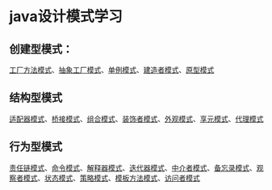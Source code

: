 ﻿# java设计模式学习
## 创建型模式：
[工厂方法模式](https://github.com/vegetate0708/javaDesignMode/blob/master/DesignPattern/src/Pattern1/FactoryPattern/%E5%B7%A5%E5%8E%82%E6%A8%A1%E5%BC%8F "工厂方法模式")、[抽象工厂模式](https://github.com/vegetate0708/javaDesignMode/blob/master/DesignPattern/src/Pattern1/FactoryPattern/%E5%B7%A5%E5%8E%82%E6%A8%A1%E5%BC%8F "抽象工厂模式")、[单例模式](https://github.com/vegetate0708/javaDesignMode/blob/master/DesignPattern/src/Pattern1/SingletonPattern/%E5%8D%95%E4%BE%8B%E6%A8%A1%E5%BC%8F "单例模式")、[建造者模式](https://github.com/vegetate0708/javaDesignMode/blob/master/DesignPattern/src/Pattern1/BuilderPattern/%E5%BB%BA%E9%80%A0%E8%80%85%E6%A8%A1%E5%BC%8F.md "建造者模式")、[原型模式](https://github.com/vegetate0708/javaDesignMode/blob/master/DesignPattern/src/Pattern1/PrototypePattern/%E5%8E%9F%E5%9E%8B%E6%A8%A1%E5%BC%8F "原型模式")
## 结构型模式
[适配器模式](https://github.com/vegetate0708/javaDesignMode/tree/master/DesignPattern/src/Pattern2/AdapterPattern "适配器模式")、[桥接模式](https://github.com/vegetate0708/javaDesignMode/tree/master/DesignPattern/src/Pattern2/BridgePattern "桥接模式")、[组合模式](https://github.com/vegetate0708/javaDesignMode/blob/master/DesignPattern/src/Pattern2/CompositePattern/%E7%BB%84%E5%90%88%E6%A8%A1%E5%BC%8F "组合模式")、[装饰者模式](https://github.com/vegetate0708/javaDesignMode/blob/master/DesignPattern/src/Pattern2/DecoratorPattern/%E8%A3%85%E9%A5%B0%E8%80%85%E6%A8%A1%E5%BC%8F "装饰者模式")、[外观模式](https://github.com/vegetate0708/javaDesignMode/blob/master/DesignPattern/src/Pattern2/FacadePattern/%E5%A4%96%E8%A7%82%E6%A8%A1%E5%BC%8F.md "外观模式")、[享元模式](https://github.com/vegetate0708/javaDesignMode/tree/master/DesignPattern/src/Pattern2/FlyweightPattern "享元模式")、[代理模式](https://github.com/vegetate0708/javaDesignMode/blob/master/DesignPattern/src/Pattern2/ProxyPattern/%E4%BB%A3%E7%90%86%E6%A8%A1%E5%BC%8F.md "代理模式")
## 行为型模式
[责任链模式](https://github.com/vegetate0708/javaDesignMode/blob/master/DesignPattern/src/Pattern3/ChainOfResponsibilityPattern/%E8%B4%A3%E4%BB%BB%E9%93%BE%E6%A8%A1%E5%BC%8F.md "责任链模式")、[命令模式](https://github.com/vegetate0708/javaDesignMode/blob/master/DesignPattern/src/Pattern3/CommandPattern/%E5%91%BD%E4%BB%A4%E6%A8%A1%E5%BC%8F.md "命令模式")、[解释器模式](https://github.com/vegetate0708/javaDesignMode/blob/master/DesignPattern/src/Pattern3/InterpreterPattern/%E8%A7%A3%E9%87%8A%E5%99%A8%E6%A8%A1%E5%BC%8F.md "解释器模式")、[迭代器模式](https://github.com/vegetate0708/javaDesignMode/blob/master/DesignPattern/src/Pattern3/IteratorPattern/%E8%BF%AD%E4%BB%A3%E5%99%A8%E6%A8%A1%E5%BC%8F.md "迭代器模式")、[中介者模式](https://github.com/vegetate0708/javaDesignMode/tree/master/DesignPattern/src/Pattern3/MediatorPattern "中介者模式")、[备忘录模式](https://github.com/vegetate0708/javaDesignMode/tree/master/DesignPattern/src/Pattern3/MementoPattern "备忘录模式")、[观察者模式](https://github.com/vegetate0708/javaDesignMode/tree/master/DesignPattern/src/Pattern3/ObserverPattern "观察者模式")、[状态模式](https://github.com/vegetate0708/javaDesignMode/tree/master/DesignPattern/src/Pattern3/StatePattern "状态模式")、[策略模式](https://github.com/vegetate0708/javaDesignMode/tree/master/DesignPattern/src/Pattern3/StrategyPattern "策略模式")、[模板方法模式](https://github.com/vegetate0708/javaDesignMode/tree/master/DesignPattern/src/Pattern3/TempleteMethodPattern "模板方法模式")、[访问者模式](https://github.com/vegetate0708/javaDesignMode/tree/master/DesignPattern/src/Pattern3/VisitorPattern "访问者模式")
